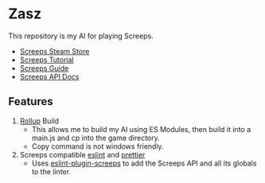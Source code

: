 # Zasz

This repository is my AI for playing Screeps.

* [Screeps Steam Store](https://store.steampowered.com/app/464350/Screeps_World/)
* [Screeps Tutorial](https://screeps.com/a/#!/sim/tutorial/1)
* [Screeps Guide](https://docs.screeps.com/introduction.html#Game-world)
* [Screeps API Docs](https://docs.screeps.com/api/)

## Features

1. [Rollup](https://rollupjs.org/guide/en/) Build
    * This allows me to build my AI using ES Modules, then build it into a main.js and cp into the game directory.
    * Copy command is not windows friendly.
2. Screeps compatible [eslint](https://eslint.org/) and [prettier](https://prettier.io/)
    * Uses [eslint-plugin-screeps](https://www.npmjs.com/package/eslint-plugin-screeps) to add the Screeps API and all its globals to the linter.
